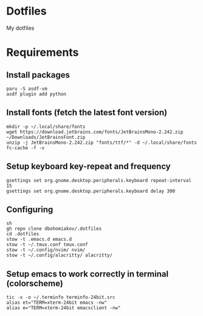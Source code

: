 # Dotfiles
My dotfiles

# Requirements
## Install packages
```
paru -S asdf-vm
asdf plugin add python
```
## Install fonts (fetch the latest font version)
```
mkdir -p ~/.local/share/fonts
wget https://download.jetbrains.com/fonts/JetBrainsMono-2.242.zip ~/Downloads/JetBrainsFont.zip
unzip -j JetBrainsMono-2.242.zip "fonts/ttf/*" -d ~/.local/share/fonts
fc-cache -f -v
```
## Setup keyboard key-repeat and frequency
```
gsettings set org.gnome.desktop.peripherals.keyboard repeat-interval 15
gsettings set org.gnome.desktop.peripherals.keyboard delay 300
```
## Configuring
```
sh
gh repo clone dbohomiakov/.dotfiles
cd .dotfiles
stow -t .emacs.d emacs.d
stow -t ~/.tmux.conf tmux.conf
stow -t ~/.config/nvim/ nvim/
stow -t ~/.config/alacritty/ alacritty/
```
## Setup emacs to work correctly in terminal (colorscheme)
```
tic -x -o ~/.terminfo terminfo-24bit.src
alias et="TERM=xterm-24bit emacs -nw"
alias e="TERM=xterm-24bit emacsclient -nw"
```
